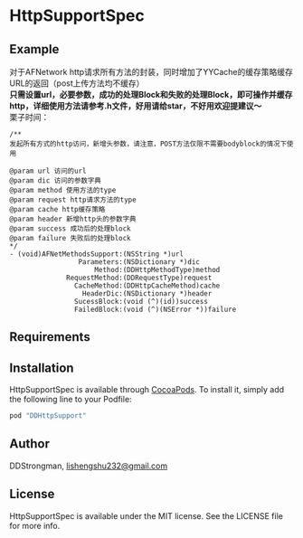 # HttpSupportSpec


## Example

对于AFNetwork http请求所有方法的封装，同时增加了YYCache的缓存策略缓存URL的返回（post上传方法均不缓存）<br>
**只需设置url，必要参数，成功的处理Block和失败的处理Block，即可操作并缓存http，详细使用方法请参考.h文件，好用请给star，不好用欢迎提建议～**<br>
栗子时间：<br>
```
/**
发起所有方式的http访问，新增头参数，请注意，POST方法仅限不需要bodyblock的情况下使用

@param url 访问的url
@param dic 访问的参数字典
@param method 使用方法的type
@param request http请求方法的type
@param cache http缓存策略
@param header 新增http头的参数字典
@param success 成功后的处理block
@param failure 失败后的处理block
*/
- (void)AFNetMethodsSupport:(NSString *)url
                 Parameters:(NSDictionary *)dic
                     Method:(DDHttpMethodType)method
              RequestMethod:(DDRequestType)request
                CacheMethod:(DDHttpCacheMethod)cache
                  HeaderDic:(NSDictionary *)header
                SucessBlock:(void (^)(id))success
                FailedBlock:(void (^)(NSError *))failure
```

## Requirements

## Installation

HttpSupportSpec is available through [CocoaPods](http://cocoapods.org). To install
it, simply add the following line to your Podfile:

```ruby
pod "DDHttpSupport"
```

## Author

DDStrongman, lishengshu232@gmail.com

## License

HttpSupportSpec is available under the MIT license. See the LICENSE file for more info.
